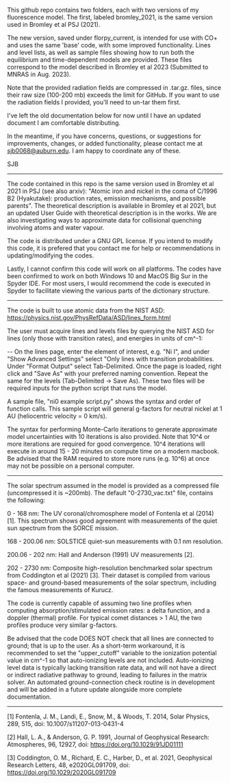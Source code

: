 
This github repo contains two folders, each with two versions of my fluorescence model. The first, labeled bromley_2021, 
is the same version used in Bromley et al PSJ (2021).

The new version, saved under florpy_current, is intended for use with CO+ and uses the same 'base' code, with some improved functionality.
Lines and level lists, as well as sample files showing how to run both the equilibrium and time-dependent models are provided. 
These files correspond to the model described in Bromley et al 2023 (Submitted to MNRAS in Aug. 2023).

Note that the provided radiation fields are compressed in .tar.gz. files, since their raw size (100-200 mb) exceeds the limit for GitHub. If you want to use the radiation fields I provided,
you'll need to un-tar them first.

I've left the old documentation below for now until I have an updated document I am comfortable distributing.

In the meantime, if you have concerns, questions, or suggestions for improvements, changes, or added functionality, please contact me at sjb0068@auburn.edu. I am happy to coordinate any of these.

SJB

-------



The code contained in this repo is the same version used in Bromley et al 2021 in PSJ (see also arxiv): "Atomic iron and nickel in the coma of C/1996 B2 (Hyakutake): production rates, emission mechanisms, and possible parents". The theoretical description is available in Bromley et al 2021, but an updated User Guide with theoretical description is in the works. We are also investigating ways to approximate data for collisional quenching involving atoms and water vapour.

The code is distributed under a GNU GPL license. If you intend to modify this code, it is prefered that you contact me for help or recommendations in updating/modifying the codes.

Lastly, I cannot confirm this code will work on all platforms. The codes have been confirmed to work on both Windows 10 and MacOS Big Sur in the Spyder IDE. For most users, I would recommend the code is executed in Spyder to facilitate viewing the various parts of the dictionary structure.

--------

The code is built to use atomic data from the NIST ASD:
https://physics.nist.gov/PhysRefData/ASD/lines_form.html

The user must acquire lines and levels files by querying the NIST ASD for lines (only those with transition rates), and energies in units of cm^-1:

-- On the lines page, enter the element of interest, e.g. "Ni I", and under "Show Advanced Settings" select "Only lines with transition probabilities. Under "Format Output" select Tab-Delimited. Once the page is loaded, right click and "Save As" with your preferred naming convention. Repeat the same for the levels (Tab-Delimited -> Save As). These two files will be required inputs for the python script that runs the model. 

A sample file, "ni0 example script.py" shows the syntax and order of function calls. This sample script will general g-factors for neutral nickel at 1 AU (heliocentric velocity = 0 km/s).

The syntax for performing Monte-Carlo iterations to generate approximate model uncertainties with 10 iterations is also provided. Note that 10^4 or more iterations are required for good convergence. 10^4 iterations will execute in around 15 - 20 minutes on compute time on a modern macbook. Be advised that the RAM required to store more runs (e.g. 10^6) at once may not be possible on a personal computer.

-------- 

The solar spectrum assumed in the model is provided as a compressed file (uncompressed it is ~200mb). The default "0-2730_vac.txt" file, contains the following:

0 - 168 nm: The UV coronal/chromosphere model of Fontenla et al (2014) [1]. This spectrum shows good agreement with measurements of the quiet sun spectrum from the SORCE mission.


168 - 200.06 nm: SOLSTICE quiet-sun measurements with 0.1 nm resolution.


200.06 - 202 nm: Hall and Anderson (1991) UV measurements [2].


202 - 2730 nm: Composite high-resolution benchmarked solar spectrum from Coddington et al (2021) [3]. Their dataset is compiled from various space- and ground-based measurements of the solar spectrum, including the famous measurements of Kurucz.
          
The code is currently capable of assuming two line profiles when computing absorption/stimulated emission rates: a delta function, and a doppler (thermal) profile. For typical comet distances > 1 AU, the two profiles produce very similar g-factors.

Be advised that the code DOES NOT check that all lines are connected to ground; that is up to the user. As a short-term workaround, it is recommended to set the "upper_cutoff" variable to the ionization potential value in cm^-1 so that auto-ionizing levels are not included. Auto-ionizing level data is typically lacking transition rate data, and will not have a direct or indirect radiative pathway to ground, leading to failures in the matrix solver. An automated ground-connection check routine is in development and will be added in a future update alongside more complete documentation.


-------
[1] Fontenla, J. M., Landi, E., Snow, M., & Woods, T. 2014, Solar Physics, 289, 515, doi: 10.1007/s11207-013-0431-4

[2] Hall, L. A., & Anderson, G. P. 1991, Journal of Geophysical Research: Atmospheres, 96, 12927, doi: https://doi.org/10.1029/91JD01111

[3] Coddington, O. M., Richard, E. C., Harber, D., et al. 2021, Geophysical Research Letters, 48, e2020GL091709, doi: https://doi.org/10.1029/2020GL091709


